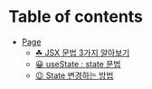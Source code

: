 # Table of contents

* [Page](README.md)
  * [☘ JSX 문법 3가지 알아보기](page/jsx-3.md)
  * [😀 useState : state 문법](page/usestate-state.md)
  * [😉 State 변경하는 방법](page/state.md)
